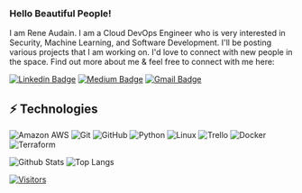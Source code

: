 <!-- LUIT GitHub Profile Template -->

<!-- Keep "Hi there" or replace it with a greeting of your own! -->

### Hello Beautiful People!

I am Rene Audain. I am a Cloud DevOps Engineer who is very interested in Security, Machine Learning, and Software Development. I'll be posting various projects that I am working on. I'd love to connect with new people in the space.
Find out more about me & feel free to connect with me here:

<!-- Replace the fields below with the information requested. Remember to remove the encapsulating <> characters. For spaces in names, use %20 (e.g. Broadus%20Palmer) -->

[![Linkedin Badge](https://img.shields.io/badge/-Rene%20Audain-blue?style=flat-square&logo=Linkedin&logoColor=white&link=https://www.linkedin.com/in/rene-audain/)](https://www.linkedin.com/in/rene-audain/)
[![Medium Badge](https://img.shields.io/badge/Rene%20Audain-12100E?style=flat-square&logo=medium&logoColor=white&link=https://medium.com/@rene.audain)](https://medium.com/@rene.audain)
[![Gmail Badge](https://img.shields.io/badge/-rene.audain@gmail.com-c14438?style=flat-square&logo=Gmail&logoColor=white&link=mailto:rene.audain@gmail.com)](mailto:rene.audain@gmail.com)

## ⚡ Technologies

<!-- Check out the Badges folder for more badges -->

![Amazon AWS](https://img.shields.io/badge/Amazon%20AWS-232F3E?style=flat-square&logo=amazon-aws)
![Git](https://img.shields.io/badge/-Git-black?style=flat-square&logo=git)
![GitHub](https://img.shields.io/badge/-GitHub-181717?style=flat-square&logo=github)
![Python](https://img.shields.io/badge/-Python-black?style=flat-square&logo=Python)
![Linux](https://img.shields.io/badge/Linux-FCC624?style=flat-square&logo=linux&logoColor=black)
![Trello](https://img.shields.io/badge/Trello-%23026AA7.svg?style=flat-square&logo=Trello&logoColor=white)
![Docker](https://img.shields.io/badge/docker-%230db7ed.svg?style=for-the-badge&logo=docker&logoColor=white)
![Terraform](https://img.shields.io/badge/terraform-%235835CC.svg?style=for-the-badge&logo=terraform&logoColor=white)


<!-- Replace the fields below with the information requested. Remember to remove the encapsulating <> characters. -->

![Github Stats](https://github-readme-stats.vercel.app/api?username=reneaudain&count_private=true&show_icons=true&include_all_commits=true)
![Top Langs](https://github-readme-stats.vercel.app/api/top-langs/?username=reneaudain&hide=TeX&layout=compact)


[![Visitors](https://api.visitorbadge.io/api/visitors?path=reneaudain%2Freneaudain&label=VISITORS&countColor=%23263759)](https://visitorbadge.io/status?path=reneaudain%2Freneaudain)
